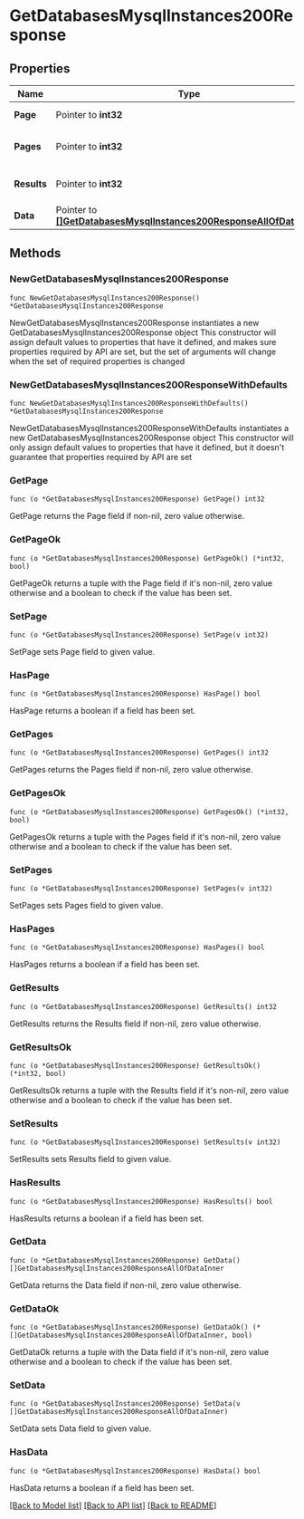 # GetDatabasesMysqlInstances200Response

## Properties

Name | Type | Description | Notes
------------ | ------------- | ------------- | -------------
**Page** | Pointer to **int32** | The current [page](https://techdocs.akamai.com/linode-api/reference/pagination). | [optional] [readonly] 
**Pages** | Pointer to **int32** | The total number of [pages](https://techdocs.akamai.com/linode-api/reference/pagination). | [optional] [readonly] 
**Results** | Pointer to **int32** | The total number of results. | [optional] [readonly] 
**Data** | Pointer to [**[]GetDatabasesMysqlInstances200ResponseAllOfDataInner**](GetDatabasesMysqlInstances200ResponseAllOfDataInner.md) |  | [optional] 

## Methods

### NewGetDatabasesMysqlInstances200Response

`func NewGetDatabasesMysqlInstances200Response() *GetDatabasesMysqlInstances200Response`

NewGetDatabasesMysqlInstances200Response instantiates a new GetDatabasesMysqlInstances200Response object
This constructor will assign default values to properties that have it defined,
and makes sure properties required by API are set, but the set of arguments
will change when the set of required properties is changed

### NewGetDatabasesMysqlInstances200ResponseWithDefaults

`func NewGetDatabasesMysqlInstances200ResponseWithDefaults() *GetDatabasesMysqlInstances200Response`

NewGetDatabasesMysqlInstances200ResponseWithDefaults instantiates a new GetDatabasesMysqlInstances200Response object
This constructor will only assign default values to properties that have it defined,
but it doesn't guarantee that properties required by API are set

### GetPage

`func (o *GetDatabasesMysqlInstances200Response) GetPage() int32`

GetPage returns the Page field if non-nil, zero value otherwise.

### GetPageOk

`func (o *GetDatabasesMysqlInstances200Response) GetPageOk() (*int32, bool)`

GetPageOk returns a tuple with the Page field if it's non-nil, zero value otherwise
and a boolean to check if the value has been set.

### SetPage

`func (o *GetDatabasesMysqlInstances200Response) SetPage(v int32)`

SetPage sets Page field to given value.

### HasPage

`func (o *GetDatabasesMysqlInstances200Response) HasPage() bool`

HasPage returns a boolean if a field has been set.

### GetPages

`func (o *GetDatabasesMysqlInstances200Response) GetPages() int32`

GetPages returns the Pages field if non-nil, zero value otherwise.

### GetPagesOk

`func (o *GetDatabasesMysqlInstances200Response) GetPagesOk() (*int32, bool)`

GetPagesOk returns a tuple with the Pages field if it's non-nil, zero value otherwise
and a boolean to check if the value has been set.

### SetPages

`func (o *GetDatabasesMysqlInstances200Response) SetPages(v int32)`

SetPages sets Pages field to given value.

### HasPages

`func (o *GetDatabasesMysqlInstances200Response) HasPages() bool`

HasPages returns a boolean if a field has been set.

### GetResults

`func (o *GetDatabasesMysqlInstances200Response) GetResults() int32`

GetResults returns the Results field if non-nil, zero value otherwise.

### GetResultsOk

`func (o *GetDatabasesMysqlInstances200Response) GetResultsOk() (*int32, bool)`

GetResultsOk returns a tuple with the Results field if it's non-nil, zero value otherwise
and a boolean to check if the value has been set.

### SetResults

`func (o *GetDatabasesMysqlInstances200Response) SetResults(v int32)`

SetResults sets Results field to given value.

### HasResults

`func (o *GetDatabasesMysqlInstances200Response) HasResults() bool`

HasResults returns a boolean if a field has been set.

### GetData

`func (o *GetDatabasesMysqlInstances200Response) GetData() []GetDatabasesMysqlInstances200ResponseAllOfDataInner`

GetData returns the Data field if non-nil, zero value otherwise.

### GetDataOk

`func (o *GetDatabasesMysqlInstances200Response) GetDataOk() (*[]GetDatabasesMysqlInstances200ResponseAllOfDataInner, bool)`

GetDataOk returns a tuple with the Data field if it's non-nil, zero value otherwise
and a boolean to check if the value has been set.

### SetData

`func (o *GetDatabasesMysqlInstances200Response) SetData(v []GetDatabasesMysqlInstances200ResponseAllOfDataInner)`

SetData sets Data field to given value.

### HasData

`func (o *GetDatabasesMysqlInstances200Response) HasData() bool`

HasData returns a boolean if a field has been set.


[[Back to Model list]](../README.md#documentation-for-models) [[Back to API list]](../README.md#documentation-for-api-endpoints) [[Back to README]](../README.md)


